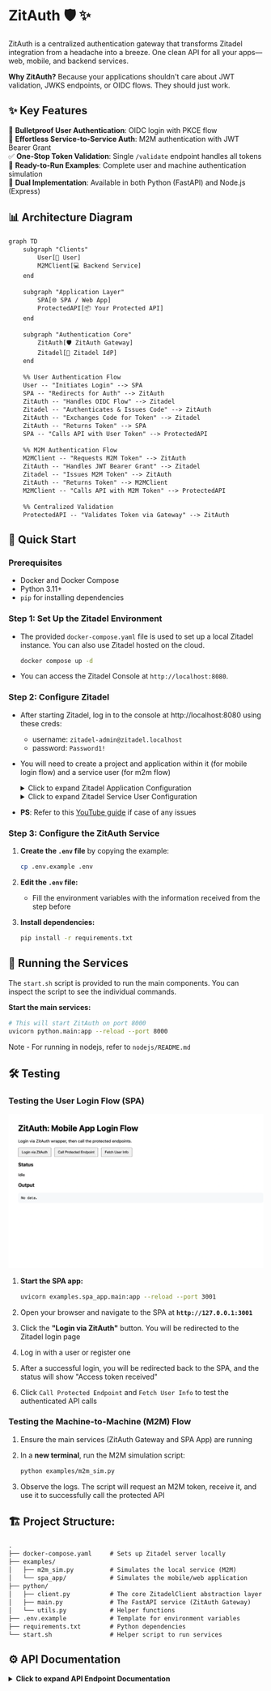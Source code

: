 # ZitAuth 🛡️ ✨

ZitAuth is a centralized authentication gateway that transforms Zitadel integration from a headache into a breeze. One clean API for all your apps—web, mobile, and backend services.

**Why ZitAuth?** Because your applications shouldn't care about JWT validation, JWKS endpoints, or OIDC flows. They should just work.

## ✨ Key Features

🔐 **Bulletproof User Authentication**: OIDC login with PKCE flow  
🤖 **Effortless Service-to-Service Auth**: M2M authentication with JWT Bearer Grant  
✅ **One-Stop Token Validation**: Single `/validate` endpoint handles all tokens  
🎯 **Ready-to-Run Examples**: Complete user and machine authentication simulation     
🐍 **Dual Implementation**: Available in both Python (FastAPI) and Node.js (Express)   

## 📊 Architecture Diagram

```mermaid
graph TD
    subgraph "Clients"
        User[👤 User]
        M2MClient[💻 Backend Service]
    end

    subgraph "Application Layer"
        SPA[🌐 SPA / Web App]
        ProtectedAPI[📦 Your Protected API]
    end

    subgraph "Authentication Core"
        ZitAuth[🛡️ ZitAuth Gateway]
        Zitadel[🔐 Zitadel IdP]
    end

    %% User Authentication Flow
    User -- "Initiates Login" --> SPA
    SPA -- "Redirects for Auth" --> ZitAuth
    ZitAuth -- "Handles OIDC Flow" --> Zitadel
    Zitadel -- "Authenticates & Issues Code" --> ZitAuth
    ZitAuth -- "Exchanges Code for Token" --> Zitadel
    ZitAuth -- "Returns Token" --> SPA
    SPA -- "Calls API with User Token" --> ProtectedAPI

    %% M2M Authentication Flow
    M2MClient -- "Requests M2M Token" --> ZitAuth
    ZitAuth -- "Handles JWT Bearer Grant" --> Zitadel
    Zitadel -- "Issues M2M Token" --> ZitAuth
    ZitAuth -- "Returns Token" --> M2MClient
    M2MClient -- "Calls API with M2M Token" --> ProtectedAPI

    %% Centralized Validation
    ProtectedAPI -- "Validates Token via Gateway" --> ZitAuth
```

## 🚀 Quick Start

### Prerequisites

- Docker and Docker Compose
- Python 3.11+
- `pip` for installing dependencies

### Step 1: Set Up the Zitadel Environment

  - The provided `docker-compose.yaml` file is used to set up a local Zitadel instance. You can also use Zitadel hosted on the cloud.

    ```bash
    docker compose up -d
    ```

  - You can access the Zitadel Console at `http://localhost:8080`.

### Step 2: Configure Zitadel

- After starting Zitadel, log in to the console at http://localhost:8080 using these creds:
  - username: `zitadel-admin@zitadel.localhost`
  - password: `Password1!`

- You will need to create a project and application within it (for mobile login flow) and a service user (for m2m flow)

  <details>
  <summary>Click to expand Zitadel Application Configuration</summary>

  - In your project, create a new application of type `User Agent`
  - Select authentication method as `PKCE`, toggle the `Development mode` to allow redirect to http 
  - Configure the redirect URI as `http://localhost:8000/api/v1/callback`
  - After creating the application, Go to the `Token Settings` tab and select `Auth Token Type` as `JWT`
  - Go to the URLs tab and note down the urls and client id in .env file

  </details>

  <details>
  <summary>Click to expand Zitadel Service User Configuration</summary>

  - In the Zitadel console, go to `Users` Section and then to the `Service Users` tab
  - Click on the `New` button
  - Fill basic details and select the `Access Token Type` as `JWT`
  - Go to `Keys` tab and add a new key of type `JSON` and download it
  - Save this file to a secure location in your project. Provide the path to this file in the `.env` file

  </details>  

- **PS**: Refer to this [YouTube guide](https://youtu.be/5THbQljoPKg?si=QkEaKagDfMxn3kHb) if case of any issues

### Step 3: Configure the ZitAuth Service

1. **Create the `.env` file** by copying the example:
   ```bash
   cp .env.example .env
   ```

2. **Edit the `.env` file:**
   - Fill the environment variables with the information received from the step before

3. **Install dependencies:**
   ```bash
   pip install -r requirements.txt
   ```

## 🏃 Running the Services

The `start.sh` script is provided to run the main components. You can inspect the script to see the individual commands.

**Start the main services:**
```bash
# This will start ZitAuth on port 8000
uvicorn python.main:app --reload --port 8000
```

Note - For running in nodejs, refer to `nodejs/README.md`

## 🛠️ Testing

### Testing the User Login Flow (SPA)

![ZitAuth SPA setup](assets/image1.png)

1. **Start the SPA app:**
   ```bash
   uvicorn examples.spa_app.main:app --reload --port 3001
   ```

2. Open your browser and navigate to the SPA at **`http://127.0.0.1:3001`**

3. Click the **"Login via ZitAuth"** button. You will be redirected to the Zitadel login page

4. Log in with a user or register one

5. After a successful login, you will be redirected back to the SPA, and the status will show "Access token received"

6. Click `Call Protected Endpoint` and `Fetch User Info` to test the authenticated API calls

### Testing the Machine-to-Machine (M2M) Flow

1. Ensure the main services (ZitAuth Gateway and SPA App) are running

2. In a **new terminal**, run the M2M simulation script:
   ```bash
   python examples/m2m_sim.py
   ```

3. Observe the logs. The script will request an M2M token, receive it, and use it to successfully call the protected API

## 🏗️ Project Structure:
```
.
├── docker-compose.yaml     # Sets up Zitadel server locally
├── examples/
│   ├── m2m_sim.py          # Simulates the local service (M2M)
│   └── spa_app/            # Simulates the mobile/web application
├── python/
│   ├── client.py           # The core ZitadelClient abstraction layer
│   ├── main.py             # The FastAPI service (ZitAuth Gateway)
│   └── utils.py            # Helper functions
├── .env.example            # Template for environment variables
├── requirements.txt        # Python dependencies
└── start.sh                # Helper script to run services
```

## ⚙️ API Documentation

<details>
<summary><strong>Click to expand API Endpoint Documentation</strong></summary>

---

### `GET /api/v1/login`

Initiates the OIDC user login flow. This endpoint is intended to be used by a browser, which will be redirected.

- **Description:** Starts the user authentication process by redirecting the user to the Zitadel login page
- **Request:** No parameters or headers required
- **Response (Success):**
  - `HTTP 302 Found`: A redirect to the Zitadel authorization endpoint
- **Response (Error):**
  - `HTTP 400 Bad Request`: If there is an internal error generating the login URL

---

### `GET /api/v1/callback`

Handles the OIDC callback from Zitadel after a user authenticates. This endpoint is used by the browser as part of the redirect flow.

- **Description:** Zitadel redirects the user's browser to this endpoint after a successful login. The endpoint exchanges the received authorization `code` for an access token
- **Request:**
  - **Query Parameters:**
    | Parameter | Description |
    | :--- | :--- |
    | `code` | The authorization code issued by Zitadel |
    | `state` | The unique state string used to prevent CSRF attacks |
- **Response (Success):**
  - `HTTP 302 Found`: Redirects the user's browser back to the SPA (`SPA_ORIGIN`), with the `access_token` included in the URL hash fragment
- **Response (Error):**
  - `HTTP 400 Bad Request`: If the `state` is invalid, expired, or the token exchange fails

---

### `GET /api/v1/m2m-token`

Issues a machine-to-machine (M2M) access token using a pre-configured service account.

- **Description:** Allows a trusted backend service to acquire an access token by handling the JWT Bearer Grant flow on behalf of the service
- **Request:** No parameters or headers required. The service authenticates itself by its ability to call this endpoint
- **Response (Success):**
  - `HTTP 200 OK`
  - **Body (JSON):**
    ```json
    {
      "access_token": "ey..."
    }
    ```
- **Response (Error):**
  - `HTTP 500 Internal Server Error`: If the service account file is misconfigured or Zitadel rejects the request

---

### `GET /api/v1/validate`

Validates an access token and returns the authentication status.

- **Description:** A centralized endpoint for any service to delegate token validation. It checks the token's signature against Zitadel's public keys using its JWKS endpoint
- **Request:**
  - **Headers:**
    | Header | Description |
    | :--- | :--- |
    | `Authorization` | **Required.** The bearer token. Must be in the format `Bearer <token>` |
- **Response (Success):**
  - `HTTP 200 OK`
  - **Body (JSON):** The decoded claims (payload) of the JWT
    ```json
    {
      "sub": "1234567890",
      "name": "John Doe",
      "iat": 1516239022,
      "exp": 1516242622,
      "iss": "http://localhost:8080"
    }
    ```
- **Response (Error):**
  - `HTTP 400 Bad Request`: If the `Authorization` header is missing or malformed
  - `HTTP 401 Unauthorized`: If the token is invalid (expired, bad signature, etc.)

---

### `GET /api/v1/userinfo`

Fetches the user profile from Zitadel's userinfo endpoint using a valid access token.

- **Description:** Acts as a secure proxy to Zitadel's userinfo endpoint
- **Request:**
  - **Headers:**
    | Header | Description |
    | :--- | :--- |
    | `Authorization` | **Required.** The bearer token. Must be in the format `Bearer <token>` |
- **Response (Success):**
  - `HTTP 200 OK`
  - **Body (JSON):** The user profile information
    ```json
    {
      "userinfo": {
        "sub": "1234567890",
        "name": "John Doe",
        "email": "john.doe@example.com",
        "email_verified": true
      }
    }
    ```
- **Response (Error):**
  - `HTTP 400 Bad Request`: If the `Authorization` header is missing
  - `HTTP 401 Unauthorized`: If the access token is invalid or does not have the required scopes

</details>
